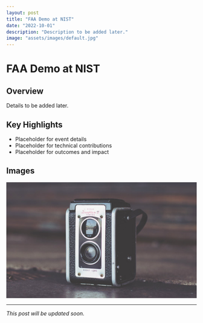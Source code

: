 ```yaml
---
layout: post
title: "FAA Demo at NIST"
date: "2022-10-01"
description: "Description to be added later."
image: "assets/images/default.jpg"
---
```


# FAA Demo at NIST

## Overview
Details to be added later.

## Key Highlights
- Placeholder for event details
- Placeholder for technical contributions
- Placeholder for outcomes and impact

## Images
![Placeholder](assets/images/default.jpg)

---

*This post will be updated soon.*
